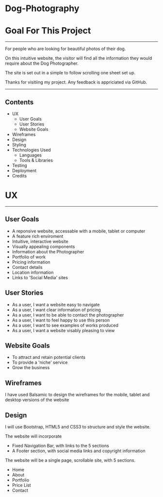 # Dog-Photography

# Goal For This Project
---
<p>For people who are looking for beautiful photos of their dog.
<p>On this intuitive website, the visitor will find all the information they would require about the Dog Photographer.
<p>The site is set out in a simple to follow scrolling one sheet set up.<p>
<p>Thanks for visitiing my project. Any feedback is appriciated via GitHub.

---

## Contents
* UX
  * User Goals
  * User Stories
  * Website Goals
* Wireframes
* Design
* Styling
* Technologies Used
  * Languages
  * Tools & Libraries
* Testing
* Deployment
* Credits

# UX

---
## User Goals

* A reponsive website, accessable with a mobile, tablet or computer
* A feature rich enviroment
* Intuitive, interactive website
* Visually appealing components
* Information about the Photographer
* Portfolio of work
* Pricing information
* Contact details
* Location information
* Links to 'Social Media' sites

## User Stories

* As a user, I want a website easy to navigate
* As a user, I want clear information of pricing
* As a user, I want to be able to contact the photographer
* As a user, I want to feel happy to use this person
* As a user, I want to see examples of works produced
* As a user, I want a website visably pleasing to view

## Website Goals

* To attract and retain potential clients
* To provide a 'niche' service 
* Grow the business


## Wireframes
<p> I have used Balsamic to design the wireframes for the mobile, tablet and desktop versions of the website

## Design
<p>I will use Bootstrap, HTML5 and CSS3 to structure and style the website.
<p>The website will incorporate

* Fixed Navigation Bar, with links to the 5 sections
* A Footer section, with social media links and copyright information
<p>The website will be a single page, scrollable site, with 5 sections.

* Home
* About
* Portfolio
* Price List
* Contact 



